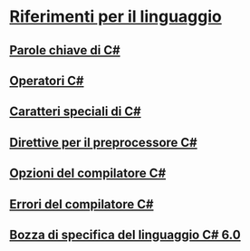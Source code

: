 # [Riferimenti per il linguaggio](index.md)
## [Parole chiave di C#](keywords/)
## [Operatori C#](operators/)
## [Caratteri speciali di C#](tokens/)

## [Direttive per il preprocessore C#](preprocessor-directives/)
## [Opzioni del compilatore C#](compiler-options/)
## [Errori del compilatore C#](compiler-messages/)
## [Bozza di specifica del linguaggio C# 6.0](language-specification/)
